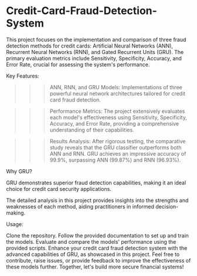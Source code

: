 # Credit-Card-Fraud-Detection-System
This  project focuses on the implementation and comparison of three fraud detection methods for credit cards: Artificial Neural Networks (ANN), Recurrent Neural Networks (RNN), and Gated Recurrent Units (GRU). The primary evaluation metrics include Sensitivity, Specificity, Accuracy, and Error Rate, crucial for assessing the system's performance.

Key Features:

>>>ANN, RNN, and GRU Models: Implementations of three powerful neural network architectures tailored for credit card fraud detection.

>>>Performance Metrics: The project extensively evaluates each model's effectiveness using Sensitivity, Specificity, Accuracy, and Error Rate, providing a comprehensive understanding of their capabilities.

>>>Results Analysis: After rigorous testing, the comparative study reveals that the GRU classifier outperforms both ANN and RNN. GRU achieves an impressive accuracy of 99.9%, surpassing ANN (99.87%) and RNN (96.93%).

Why GRU?

GRU demonstrates superior fraud detection capabilities, making it an ideal choice for credit card security applications.

The detailed analysis in this project provides insights into the strengths and weaknesses of each method, aiding practitioners in informed decision-making.

Usage:

Clone the repository.
Follow the provided documentation to set up and train the models.
Evaluate and compare the models' performance using the provided scripts.
Enhance your credit card fraud detection system with the advanced capabilities of GRU, as showcased in this project. Feel free to contribute, raise issues, or provide feedback to improve the effectiveness of these models further. Together, let's build more secure financial systems!
